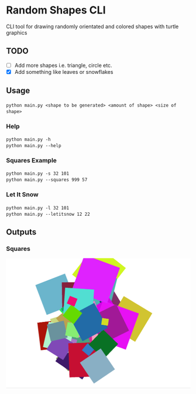 # Random Shapes CLI

CLI tool for drawing randomly orientated and colored shapes with turtle graphics

## TODO

- [ ] Add more shapes i.e. triangle, circle etc.
- [x] Add something like leaves or snowflakes

## Usage

`python main.py <shape to be generated> <amount of shape> <size of shape>`

### Help

`python main.py -h`  
`python main.py --help`

### Squares Example

`python main.py -s 32 101`  
`python main.py --squares 999 57`

### Let It Snow

`python main.py -l 32 101`  
`python main.py --letitsnow 12 22`

## Outputs

### Squares
![Squares Output](https://github.com/chabermehl/TurtleDrawings/blob/master/Images/randomSquaresOut.PNG)
